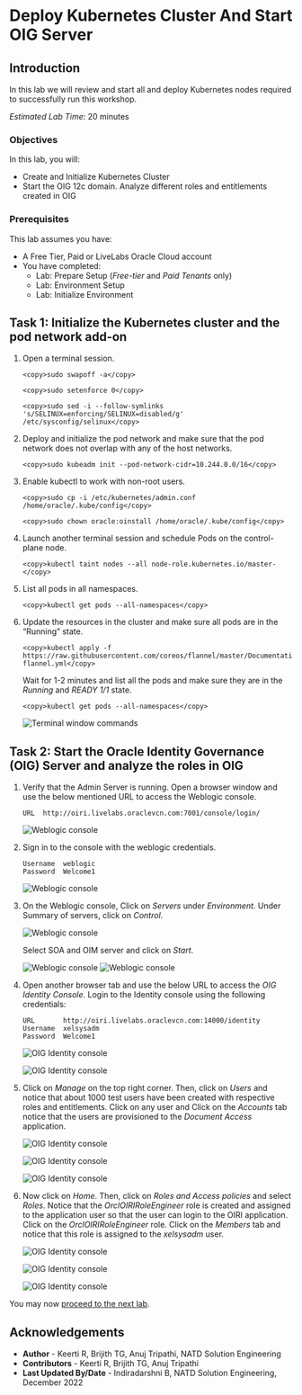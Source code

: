 # Deploy Kubernetes Cluster And Start OIG Server

## Introduction

In this lab we will review and start all and deploy Kubernetes nodes required to successfully run this workshop.

*Estimated Lab Time*: 20 minutes

### Objectives

In this lab, you will:
* Create and Initialize Kubernetes Cluster
* Start the OIG 12c domain. Analyze different roles and entitlements created in OIG

### Prerequisites
This lab assumes you have:
- A Free Tier, Paid or LiveLabs Oracle Cloud account
- You have completed:
    - Lab: Prepare Setup (*Free-tier* and *Paid Tenants* only)
    - Lab: Environment Setup
    - Lab: Initialize Environment


## Task 1: Initialize the Kubernetes cluster and the pod network add-on

1. Open a terminal session.

    ```
    <copy>sudo swapoff -a</copy>
    ```
    ```
    <copy>sudo setenforce 0</copy>
    ```
    ```
    <copy>sudo sed -i --follow-symlinks 's/SELINUX=enforcing/SELINUX=disabled/g' /etc/sysconfig/selinux</copy>
    ```

2. Deploy and initialize the pod network and make sure that the pod network does not overlap with any of the host networks.

    ```
    <copy>sudo kubeadm init --pod-network-cidr=10.244.0.0/16</copy>
    ```

3. Enable kubectl to work with non-root users.

    ```
    <copy>sudo cp -i /etc/kubernetes/admin.conf /home/oracle/.kube/config</copy>
    ```
    ```
    <copy>sudo chown oracle:oinstall /home/oracle/.kube/config</copy>
    ```

4. Launch another terminal session and schedule Pods on the control-plane node.

    ```
    <copy>kubectl taint nodes --all node-role.kubernetes.io/master-</copy>
    ```

5. List all pods in all namespaces.

    ```
    <copy>kubectl get pods --all-namespaces</copy>
    ```

6. Update the resources in the cluster and make sure all pods are in the “Running” state.

    ```
    <copy>kubectl apply -f https://raw.githubusercontent.com/coreos/flannel/master/Documentation/kube-flannel.yml</copy>
    ```
    Wait for 1-2 minutes and list all the pods and make sure they are in the *Running* and *READY 1/1* state.

    ```
    <copy>kubectl get pods --all-namespaces</copy>
    ```

   ![Terminal window commands](images/pods.png) 

## Task 2: Start the Oracle Identity Governance (OIG) Server and analyze the roles in OIG

<!-- 1. Verify that the OIG Database is running.

    ```
    <copy>systemctl status oracle-database.service</copy>
    ```

    ![Weblogic console](images/4-db.png) -->

1. Verify that the Admin Server is running. Open a browser window and use the below mentioned URL to access the Weblogic console.
     
    ```
    URL  http://oiri.livelabs.oraclevcn.com:7001/console/login/
    ```

    ![Weblogic console](images/weblogic-console.png)

2. Sign in to the console with the weblogic credentials.

    ```
    Username  weblogic
    Password  Welcome1
    ```

    ![Weblogic console](images/weblogic-credentials.png)

3. On the Weblogic console, Click on *Servers* under *Environment*. Under Summary of servers, click on *Control*.

    ![Weblogic console](images/weblogic-server.png)

    Select SOA and OIM server and click on *Start*.

    ![Weblogic console](images/control-server.png)
    ![Weblogic console](images/running-server.png)

4. Open another browser tab and use the below URL to access the *OIG Identity Console*. Login to the Identity console using the following credentials:


    ```
    URL       http://oiri.livelabs.oraclevcn.com:14000/identity
    Username  xelsysadm
    Password  Welcome1
    ```


    ![OIG Identity console](images/oig.png)

    ![OIG Identity console](images/oig-credentials.png)

5. Click on *Manage* on the top right corner. Then, click on *Users* and notice that about 1000 test users have been created with respective roles and entitlements. Click on any user and Click on the *Accounts* tab notice that the users are provisioned to the *Document Access* application.

    ![OIG Identity console](images/users-oig.png)

    ![OIG Identity console](images/display-users-oig.png)

    ![OIG Identity console](images/user-details-oig.png)

    


6. Now click on *Home*. Then, click on *Roles and Access policies* and select *Roles*. Notice that the *OrclOIRIRoleEngineer* role is created and assigned to the application user so that the user can login to the OIRI application. Click on the *OrclOIRIRoleEngineer* role. Click on the *Members* tab and notice that this role is assigned to the *xelsysadm* user.

    ![OIG Identity console](images/roles-oig.png)

    ![OIG Identity console](images/display-roles-oig.png)

    ![OIG Identity console](images/members-role-oig.png)

You may now [proceed to the next lab](#next).

## Acknowledgements
* **Author** - Keerti R, Brijith TG, Anuj Tripathi, NATD Solution Engineering
* **Contributors** -  Keerti R, Brijith TG, Anuj Tripathi
* **Last Updated By/Date** - Indiradarshni B, NATD Solution Engineering, December 2022
